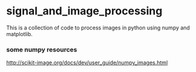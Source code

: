# signal_and_image_processing
This is a collection of code to process images in python using numpy and matplotlib.

### some numpy resources
http://scikit-image.org/docs/dev/user_guide/numpy_images.html
